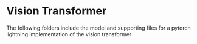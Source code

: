# Vision Transformer

The following folders include the model and supporting files
for a pytorch lightning implementation of the vision transformer
